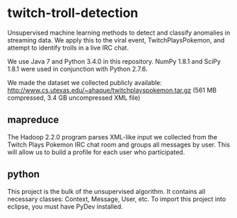 twitch-troll-detection
======================

Unsupervised machine learning methods to detect and classify anomalies in streaming data. We apply this to the viral event, TwitchPlaysPokemon, and attempt to identify trolls in a live IRC chat.

We use Java 7 and Python 3.4.0 in this repository. NumPy 1.8.1 and SciPy 1.8.1 were used in conjunction with Python 2.7.6.

We made the dataset we collected publicly available:
http://www.cs.utexas.edu/~ahaque/twitchplayspokemon.tar.gz (561 MB compressed, 3.4 GB uncompressed XML file)

mapreduce
--------
The Hadoop 2.2.0 program parses XML-like input we collected from the Twitch Plays Pokemon IRC chat room and groups all messages by user. This will allow us to build a profile for each user who participated.

python
--------
This project is the bulk of the unsupervised algorithm. It contains all necessary classes: Context, Message, User, etc. To import this project into eclipse, you must have PyDev installed.
